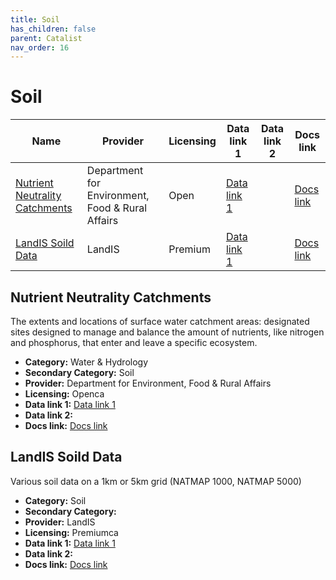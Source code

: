 ```yaml
---
title: Soil
has_children: false
parent: Catalist
nav_order: 16
---
```


# Soil

| Name                                                              | Provider                                         | Licensing | Data link 1                                                                                                           | Data link 2 | Docs link                                                                                       |
| ----------------------------------------------------------------- | ------------------------------------------------ | --------- | --------------------------------------------------------------------------------------------------------------------- | ----------- | ----------------------------------------------------------------------------------------------- |
| [Nutrient Neutrality Catchments](#nutrient-neutrality-catchments) | Department for Environment, Food & Rural Affairs | Open      | [Data link 1](https://naturalengland-defra.opendata.arcgis.com/datasets/nutrient-neutrality-catchments-england/about) |             | [Docs link](https://environment.data.gov.uk/defra/c11d1558-7d2f-4a71-9c20-93f02d148ef5/details) |
| [LandIS Soild Data](#landis-soild-data)                           | LandIS                                           | Premium   | [Data link 1](https://www.landis.org.uk/data/pricer.cfm)                                                              |             | [Docs link](https://www.landis.org.uk/data/natmap.cfm)                                          |

## Nutrient Neutrality Catchments

The extents and locations of surface water catchment areas: designated sites designed to manage and balance the amount of nutrients, like nitrogen and phosphorus, that enter and leave a specific ecosystem.

- **Category:** Water & Hydrology
- **Secondary Category:** Soil
- **Provider:** Department for Environment, Food & Rural Affairs
- **Licensing:** Openca
- **Data link 1:** [Data link 1](https://naturalengland-defra.opendata.arcgis.com/datasets/nutrient-neutrality-catchments-england/about)
- **Data link 2:** 
- **Docs link:** [Docs link](https://environment.data.gov.uk/defra/c11d1558-7d2f-4a71-9c20-93f02d148ef5/details)



## LandIS Soild Data

Various soil data on a 1km or 5km grid (NATMAP 1000, NATMAP 5000)

- **Category:** Soil
- **Secondary Category:** 
- **Provider:** LandIS
- **Licensing:** Premiumca
- **Data link 1:** [Data link 1](https://www.landis.org.uk/data/pricer.cfm)
- **Data link 2:** 
- **Docs link:** [Docs link](https://www.landis.org.uk/data/natmap.cfm)
